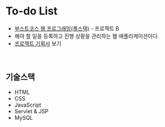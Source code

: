 # To-do List
- [부스트코스 웹 프로그래밍(풀스택)](https://www.boostcourse.org/web316/lecture/23922?isDesc=false) - 프로젝트 B
- 해야 할 일을 등록하고 진행 상황을 관리하는 웹 애플리케이션이다.
- [프로젝트 기획서](https://docs.google.com/presentation/d/163ZmA14C4OGB85QnlXMOo9vO9KFN3YzXYbTYPW7wngs/edit#slide=id.p3) 보기
<br><br><br>

## 기술스택
- HTML
- CSS
- JavaScript
- Servlet & JSP
- MySQL
<br>
